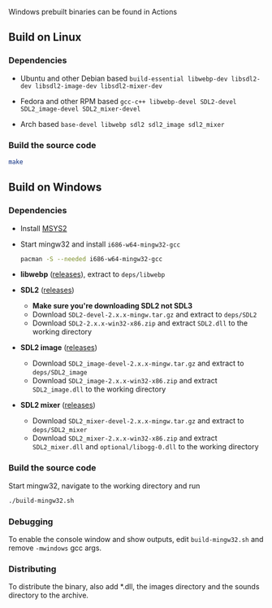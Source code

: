 Windows prebuilt binaries can be found in Actions

## Build on Linux

### Dependencies

- Ubuntu and other Debian based `build-essential libwebp-dev libsdl2-dev libsdl2-image-dev libsdl2-mixer-dev`

- Fedora and other RPM based `gcc-c++ libwebp-devel SDL2-devel SDL2_image-devel SDL2_mixer-devel`

- Arch based `base-devel libwebp sdl2 sdl2_image sdl2_mixer`

### Build the source code

```sh
make
```

## Build on Windows

### Dependencies

- Install [MSYS2](https://www.msys2.org/)

- Start mingw32 and install `i686-w64-mingw32-gcc`
  ```sh
  pacman -S --needed i686-w64-mingw32-gcc
  ```

- **libwebp** ([releases](https://github.com/webmproject/libwebp/tags)), extract to `deps/libwebp`

- **SDL2** ([releases](https://github.com/libsdl-org/SDL/releases))
  - **Make sure you're downloading SDL2 not SDL3**
  - Download `SDL2-devel-2.x.x-mingw.tar.gz` and extract to `deps/SDL2`
  - Download `SDL2-2.x.x-win32-x86.zip` and extract `SDL2.dll` to the working directory

- **SDL2 image** ([releases](https://github.com/libsdl-org/SDL_image/releases))
  - Download `SDL2_image-devel-2.x.x-mingw.tar.gz` and extract to `deps/SDL2_image`
  - Download `SDL2_image-2.x.x-win32-x86.zip` and extract `SDL2_image.dll` to the working directory

- **SDL2 mixer** ([releases](https://github.com/libsdl-org/SDL_mixer/releases))
  - Download `SDL2_mixer-devel-2.x.x-mingw.tar.gz` and extract to `deps/SDL2_mixer`
  - Download `SDL2_mixer-2.x.x-win32-x86.zip` and extract `SDL2_mixer.dll` and `optional/libogg-0.dll` to the working directory

### Build the source code

Start mingw32, navigate to the working directory and run
```sh
./build-mingw32.sh
```

### Debugging

To enable the console window and show outputs, edit `build-mingw32.sh` and remove `-mwindows` gcc args.

### Distributing

To distribute the binary, also add *.dll, the images directory and the sounds directory to the archive.
